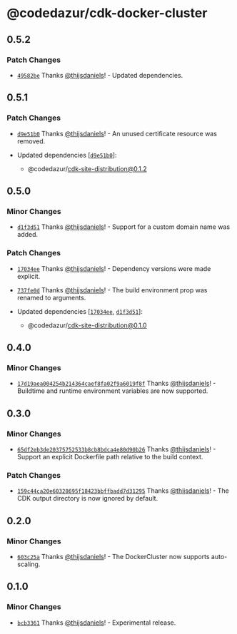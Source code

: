 # @codedazur/cdk-docker-cluster

## 0.5.2

### Patch Changes

- [`49582be`](https://github.com/codedazur/toolkit/commit/49582be94f1f39d57a359fb2ae69c303f0503871) Thanks [@thijsdaniels](https://github.com/thijsdaniels)! - Updated dependencies.

## 0.5.1

### Patch Changes

- [`d9e51b0`](https://github.com/codedazur/toolkit/commit/d9e51b0e2fb36d64c641ae341124b0fb2bd298df) Thanks [@thijsdaniels](https://github.com/thijsdaniels)! - An unused certificate resource was removed.

- Updated dependencies [[`d9e51b0`](https://github.com/codedazur/toolkit/commit/d9e51b0e2fb36d64c641ae341124b0fb2bd298df)]:
  - @codedazur/cdk-site-distribution@0.1.2

## 0.5.0

### Minor Changes

- [`d1f3d51`](https://github.com/codedazur/toolkit/commit/d1f3d512d31d659ffdc115147d9631057fe8d073) Thanks [@thijsdaniels](https://github.com/thijsdaniels)! - Support for a custom domain name was added.

### Patch Changes

- [`17034ee`](https://github.com/codedazur/toolkit/commit/17034ee5fcbc026fc779a12130572d515d2b8298) Thanks [@thijsdaniels](https://github.com/thijsdaniels)! - Dependency versions were made explicit.

- [`737fe0d`](https://github.com/codedazur/toolkit/commit/737fe0ddd4d353db1e005d2dab886a4a60bc02d8) Thanks [@thijsdaniels](https://github.com/thijsdaniels)! - The build environment prop was renamed to arguments.

- Updated dependencies [[`17034ee`](https://github.com/codedazur/toolkit/commit/17034ee5fcbc026fc779a12130572d515d2b8298), [`d1f3d51`](https://github.com/codedazur/toolkit/commit/d1f3d512d31d659ffdc115147d9631057fe8d073)]:
  - @codedazur/cdk-site-distribution@0.1.0

## 0.4.0

### Minor Changes

- [`17d19aea004254b214364caef8fa02f9a6019f8f`](https://github.com/codedazur/toolkit/commit/17d19aea004254b214364caef8fa02f9a6019f8f) Thanks [@thijsdaniels](https://github.com/thijsdaniels)! - Buildtime and runtime environment variables are now supported.

## 0.3.0

### Minor Changes

- [`65df2eb3de20375752533b8cb8bdca4e80d90b26`](https://github.com/codedazur/toolkit/commit/65df2eb3de20375752533b8cb8bdca4e80d90b26) Thanks [@thijsdaniels](https://github.com/thijsdaniels)! - Support an explicit Dockerfile path relative to the build context.

### Patch Changes

- [`159c44ca20e60328695f18423bbffbadd7d31295`](https://github.com/codedazur/toolkit/commit/159c44ca20e60328695f18423bbffbadd7d31295) Thanks [@thijsdaniels](https://github.com/thijsdaniels)! - The CDK output directory is now ignored by default.

## 0.2.0

### Minor Changes

- [`603c25a`](https://github.com/codedazur/toolkit/commit/603c25a4e1920c0ac50c83742c1384f7cca5653b) Thanks [@thijsdaniels](https://github.com/thijsdaniels)! - The DockerCluster now supports auto-scaling.

## 0.1.0

### Minor Changes

- [`bcb3361`](https://github.com/codedazur/toolkit/commit/bcb33613b40edcfb0097d961fa16511035c18b83) Thanks [@thijsdaniels](https://github.com/thijsdaniels)! - Experimental release.
